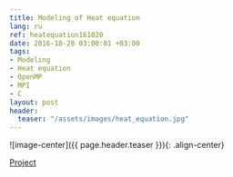 ```yaml
---
title: Modeling of Heat equation
lang: ru
ref: heatequation161020
date: 2016-10-20 03:00:01 +03:00
tags:
- Modeling
- Heat equation
- OpenMP
- MPI
- C
layout: post
header:
  teaser: "/assets/images/heat_equation.jpg"
---
```


![image-center]({{ page.header.teaser }}){: .align-center}

[Project](https://github.com/akarazeev/HeatEquation-5sem-MIPT-2016)
